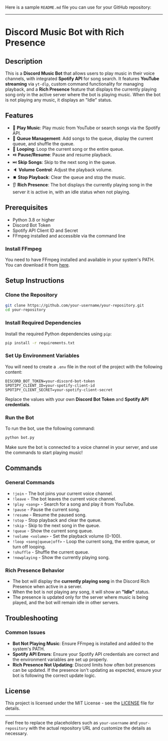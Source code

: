 Here is a sample `README.md` file you can use for your GitHub repository:

---

# Discord Music Bot with Rich Presence

## Description

This is a **Discord Music Bot** that allows users to play music in their voice channels, with integrated **Spotify API** for song search. It features **YouTube streaming** via `yt-dlp`, custom command functionality for managing playback, and a **Rich Presence** feature that displays the currently playing song only in the active server where the bot is playing music. When the bot is not playing any music, it displays an "Idle" status.

## Features

- 🎵 **Play Music**: Play music from YouTube or search songs via the Spotify API.
- 📜 **Queue Management**: Add songs to the queue, display the current queue, and shuffle the queue.
- 🔄 **Looping**: Loop the current song or the entire queue.
- ⏯️ **Pause/Resume**: Pause and resume playback.
- ⏭️ **Skip Songs**: Skip to the next song in the queue.
- 🔈 **Volume Control**: Adjust the playback volume.
- ⏹️ **Stop Playback**: Clear the queue and stop the music.
- 👂 **Rich Presence**: The bot displays the currently playing song in the server it is active in, with an idle status when not playing.

## Prerequisites

- Python 3.8 or higher
- Discord Bot Token
- Spotify API Client ID and Secret
- FFmpeg installed and accessible via the command line

### Install FFmpeg
You need to have FFmpeg installed and available in your system's PATH. You can download it from [here](https://ffmpeg.org/download.html).

## Setup Instructions

### Clone the Repository
```bash
git clone https://github.com/your-username/your-repository.git
cd your-repository
```

### Install Required Dependencies
Install the required Python dependencies using `pip`:

```bash
pip install -r requirements.txt
```

### Set Up Environment Variables

You will need to create a `.env` file in the root of the project with the following content:

```
DISCORD_BOT_TOKEN=your-discord-bot-token
SPOTIPY_CLIENT_ID=your-spotify-client-id
SPOTIPY_CLIENT_SECRET=your-spotify-client-secret
```

Replace the values with your own **Discord Bot Token** and **Spotify API credentials**.

### Run the Bot

To run the bot, use the following command:

```bash
python bot.py
```

Make sure the bot is connected to a voice channel in your server, and use the commands to start playing music!

## Commands

### General Commands
- `!join` - The bot joins your current voice channel.
- `!leave` - The bot leaves the current voice channel.
- `!play <song>` - Search for a song and play it from YouTube.
- `!pause` - Pause the current song.
- `!resume` - Resume the paused song.
- `!stop` - Stop playback and clear the queue.
- `!skip` - Skip to the next song in the queue.
- `!queue` - Show the current song queue.
- `!volume <volume>` - Set the playback volume (0-100).
- `!loop <song|queue|off>` - Loop the current song, the entire queue, or turn off looping.
- `!shuffle` - Shuffle the current queue.
- `!nowplaying` - Show the currently playing song.

### Rich Presence Behavior
- The bot will display the **currently playing song** in the Discord Rich Presence when active in a server.
- When the bot is not playing any song, it will show an **"Idle"** status.
- The presence is updated only for the server where music is being played, and the bot will remain idle in other servers.

## Troubleshooting

### Common Issues
- **Bot Not Playing Music**: Ensure FFmpeg is installed and added to the system's PATH.
- **Spotify API Errors**: Ensure your Spotify API credentials are correct and the environment variables are set up properly.
- **Rich Presence Not Updating**: Discord limits how often bot presences can be updated. If the presence isn't updating as expected, ensure your bot is following the correct update logic.

## License

This project is licensed under the MIT License - see the [LICENSE](LICENSE) file for details.

---

Feel free to replace the placeholders such as `your-username` and `your-repository` with the actual repository URL and customize the details as necessary.